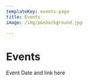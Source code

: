 ```yaml
---
templateKey: events-page
title: Events
image: /img/p&nbackground.jpg

---
```

# **Events**

Event Date and link here
